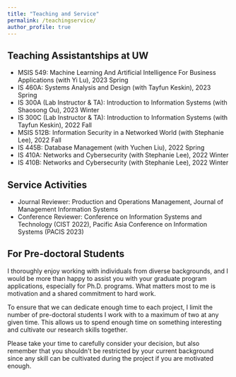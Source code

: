 ```yaml
---
title: "Teaching and Service"
permalink: /teachingservice/
author_profile: true
---
```


## Teaching Assistantships at UW
- MSIS 549: Machine Learning And Artificial Intelligence For Business Applications (with Yi Lu), 2023 Spring
- IS 460A: Systems Analysis and Design (with Tayfun Keskin), 2023 Spring
- IS 300A (Lab Instructor & TA): Introduction to Information Systems (with Shaosong Ou), 2023 Winter
- IS 300C (Lab Instructor & TA): Introduction to Information Systems (with Tayfun Keskin), 2022 Fall
- MSIS 512B: Information Security in a Networked World (with Stephanie Lee), 2022 Fall
- IS 445B: Database Management (with Yuchen Liu), 2022 Spring
- IS 410A: Networks and Cybersecurity (with Stephanie Lee), 2022 Winter
- IS 410B: Networks and Cybersecurity (with Stephanie Lee), 2022 Winter

## Service Activities
- Journal Reviewer: Production and Operations Management, Journal of Management Information Systems
- Conference Reviewer: Conference on Information Systems and Technology (CIST 2022), Pacific Asia Conference on Information Systems (PACIS 2023)

## For Pre-doctoral Students
I thoroughly enjoy working with individuals from diverse backgrounds, and I would be more than happy to assist you with your graduate program applications, especially for Ph.D. programs. What matters most to me is motivation and a shared commitment to hard work. 

To ensure that we can dedicate enough time to each project, I limit the number of pre-doctoral students I work with to a maximum of two at any given time. This allows us to spend enough time on something interesting and cultivate our research skills together. 

Please take your time to carefully consider your decision, but also remember that you shouldn't be restricted by your current background since any skill can be cultivated during the project if you are motivated enough.
